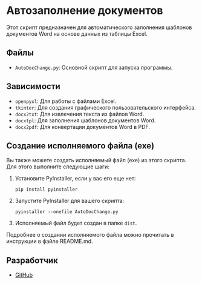 # Автозаполнение документов

Этот скрипт предназначен для автоматического заполнения шаблонов документов Word на основе данных из таблицы Excel.

## Файлы

- `AutoDocChange.py`: Основной скрипт для запуска программы.

## Зависимости

- `openpyxl`: Для работы с файлами Excel.
- `tkinter`: Для создания графического пользовательского интерфейса.
- `docx2txt`: Для извлечения текста из файлов Word.
- `docxtpl`: Для заполнения шаблонов документов Word.
- `docx2pdf`: Для конвертации документов Word в PDF.

## Создание исполняемого файла (exe)

Вы также можете создать исполняемый файл (exe) из этого скрипта. Для этого выполните следующие шаги:

1. Установите PyInstaller, если у вас его еще нет:
    ```
    pip install pyinstaller
    ```

2. Запустите PyInstaller для вашего скрипта:
    ```
    pyinstaller --onefile AutoDocChange.py
    ```

3. Исполняемый файл будет создан в папке `dist`.

Подробнее о создании исполняемого файла можно прочитать в инструкции в файле README.md.

## Разработчик

- [GitHub](https://github.com/vok32)